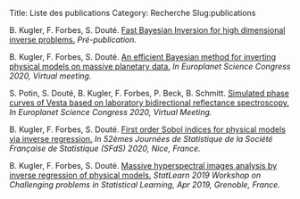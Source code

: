 Title: Liste des publications
Category: Recherche
Slug:publications


B. Kugler, F. Forbes, S. Douté. [Fast Bayesian Inversion for high dimensional inverse problems.](https://hal.archives-ouvertes.fr/hal-02908364)
*Pré-publication.*

B. Kugler, F. Forbes, S. Douté. [An efficient Bayesian method for inverting physical models on massive planetary data.](https://hal.archives-ouvertes.fr/hal-02951518v1) *In Europlanet Science Congress 2020, Virtual meeting.*

S. Potin, S. Douté, B. Kugler, F. Forbes, P. Beck, B. Schmitt. [Simulated phase curves of Vesta based on laboratory bidirectional reflectance spectroscopy.](https://meetingorganizer.copernicus.org/EPSC2020/EPSC2020-201.html) *In Europlanet Science Congress 2020, Virtual Meeting.*

B. Kugler, F. Forbes, S. Douté. [First order Sobol indices for physical models via inverse regression.](https://hal.archives-ouvertes.fr/hal-02951375v1) *In 52èmes Journées de Statistique de la Société Française de Statistique (SFdS) 2020, Nice, France.*

B. Kugler, F. Forbes, S. Douté. [Massive hyperspectral images analysis by inverse regression of physical models.](https://hal.archives-ouvertes.fr/hal-02423640)
*StatLearn 2019 Workshop on Challenging problems in Statistical Learning, Apr 2019, Grenoble, France.*

